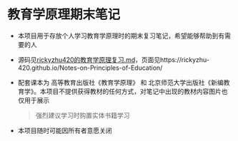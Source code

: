 # 教育学原理期末笔记

- 本项目用于存放个人学习教育学原理时的期末复习笔记，希望能够帮助到有需要的人

- 源码见[rickyzhu420的教育学原理复习.md](https://github.com/RickyZhu-420/Notes-on-Principles-of-Education/blob/main/rickyzhu420的教育学原理复习.md)，页面见https://rickyzhu-420.github.io/Notes-on-Principles-of-Education/

- 配套课本为 高等教育出版社《教育学原理》 和 北京师范大学出版社《新编教育学》。本项目不提供获得教材的任何方式，对笔记中出现的教材内容图片也仅用于展示

    > 强烈建议学习时购置实体书籍学习

- 本项目随时可能因所有者意愿关闭
